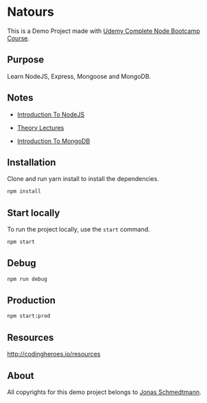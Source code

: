 # Natours

This is a Demo Project made with [Udemy Complete Node Bootcamp Course](https://github.com/jonasschmedtmann/complete-node-bootcamp).

## Purpose

Learn NodeJS, Express, Mongoose and MongoDB.

## Notes

- [Introduction To NodeJS](https://github.com/chlzslvdr/Node-Farm/blob/master/Notes.md)

- [Theory Lectures](https://github.com/chlzslvdr/Node-Farm/blob/master/theory-lectures.pdf)

- [Introduction To MongoDB](IntroductionToMongoDB.md)

## Installation

Clone and run yarn install to install the dependencies.

```bash
npm install
```

## Start locally

To run the project locally, use the `start` command.

```bash
npm start
```

## Debug

```bash
npm run debug
```

## Production

```bash
npm start:prod
```

## Resources

http://codingheroes.io/resources

## About

All copyrights for this demo project belongs to [Jonas Schmedtmann](https://github.com/jonasschmedtmann).

